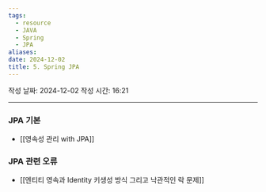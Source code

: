 ```yaml
---
tags:
  - resource
  - JAVA
  - Spring
  - JPA
aliases: 
date: 2024-12-02
title: 5. Spring JPA
---
```


작성 날짜: 2024-12-02
작성 시간: 16:21

---

### JPA 기본

- [[영속성 관리 with JPA]]


### JPA 관련 오류

- [[엔티티 영속과 Identity 키생성 방식 그리고 낙관적인 락 문제]]
